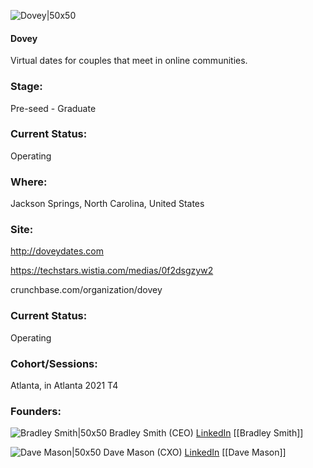 

![Dovey|50x50](https://apimg.techstars.com/connect/images/image_files/6151cd0abf114b315abbbd52/original/Dovey-Virtual-Dates-Square.jpg)

#### Dovey
Virtual dates for couples that meet in online communities.

### Stage: 
Pre-seed - Graduate 

### Current Status: 
Operating

### Where:
Jackson Springs, North Carolina, United States

### Site:
http://doveydates.com

https://techstars.wistia.com/medias/0f2dsgzyw2

crunchbase.com/organization/dovey

### Current Status: 
Operating

### Cohort/Sessions: 
Atlanta, in Atlanta 2021 T4

### Founders: 

![Bradley Smith|50x50](https://apimg.techstars.com/connect/images/image_files/60e46a3309c87f00076603b4/original/bigHeadshot-compressor.jpg) Bradley Smith (CEO) [LinkedIn](https://linkedin.com/in/bradley-smith-ab1b0192) [[Bradley Smith]]

![Dave Mason|50x50](https://f6s-public.s3.amazonaws.com/profiles/2785074_th2.jpg) Dave Mason (CXO) [LinkedIn](https://linkedin.com/in/davemasonjr) [[Dave Mason]]



